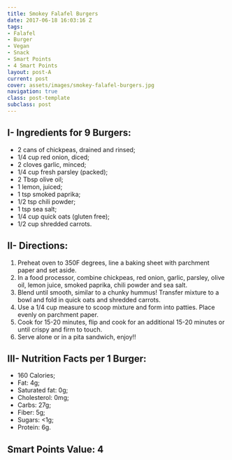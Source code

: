 ```yaml
---
title: Smokey Falafel Burgers
date: 2017-06-18 16:03:16 Z
tags:
- Falafel
- Burger
- Vegan
- Snack
- Smart Points
- 4 Smart Points
layout: post-A
current: post
cover: assets/images/smokey-falafel-burgers.jpg
navigation: true
class: post-template
subclass: post
---
```


## I- Ingredients for 9 Burgers:
* 2 cans of chickpeas, drained and rinsed;
* 1/4 cup red onion, diced;
* 2 cloves garlic, minced;
* 1/4 cup fresh parsley (packed);
* 2 Tbsp olive oil;
* 1 lemon, juiced;
* 1 tsp smoked paprika;
* 1/2 tsp chili powder;
* 1 tsp sea salt;
* 1/4 cup quick oats (gluten free);
* 1/2 cup shredded carrots.

## II- Directions:
1. Preheat oven to 350F degrees, line a baking sheet with parchment paper and set aside.
1. In a food processor, combine chickpeas, red onion, garlic, parsley, olive oil, lemon juice, smoked paprika, chili powder and sea salt.
1. Blend until smooth, similar to a chunky hummus! Transfer mixture to a bowl and fold in quick oats and shredded carrots.
1. Use a 1/4 cup measure to scoop mixture and form into patties. Place evenly on parchment paper.
1. Cook for 15-20 minutes, flip and cook for an additional 15-20 minutes or until crispy and firm to touch.
1. Serve alone or in a pita sandwich, enjoy!!

## III- Nutrition Facts per 1 Burger:
* 160 Calories;
* Fat: 4g;
* Saturated fat: 0g;
* Cholesterol: 0mg;
* Carbs: 27g;
* Fiber: 5g;
* Sugars: <1g;
* Protein: 6g.

## Smart Points Value: 4